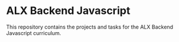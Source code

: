 # ALX Backend Javascript

This repository contains the projects and tasks for the ALX Backend Javascript curriculum.